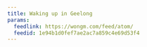 ```yaml
---
title: Waking up in Geelong
params:
  feedlink: https://wongm.com/feed/atom/
  feedid: 1e94b1d0fef7ae2ac7a859c4e69d53f4
---
```

